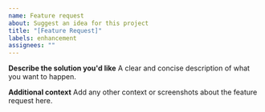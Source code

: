 ```yaml
---
name: Feature request
about: Suggest an idea for this project
title: "[Feature Request]"
labels: enhancement
assignees: ""
---
```


**Describe the solution you'd like**
A clear and concise description of what you want to happen.

**Additional context**
Add any other context or screenshots about the feature request here.
